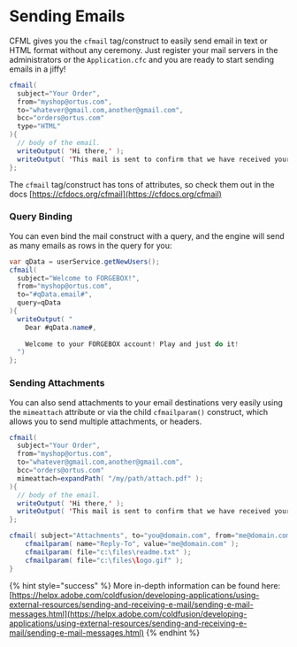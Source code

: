 # Sending Emails

CFML gives you the `cfmail` tag/construct to easily send email in text or HTML format without any ceremony.  Just register your mail servers in the administrators or the `Application.cfc` and you are ready to start sending emails in a jiffy!

```java
cfmail( 
  subject="Your Order", 
  from="myshop@ortus.com", 
  to="whatever@gmail.com,another@gmail.com",
  bcc="orders@ortus.com"
  type="HTML"
){
  // body of the email.
  writeOutput( 'Hi there,' );
  writeOutput( 'This mail is sent to confirm that we have received your order.' );
};
```

The `cfmail` tag/construct has tons of attributes, so check them out in the docs [https://cfdocs.org/cfmail](https://cfdocs.org/cfmail)

### Query Binding

You can even bind the mail construct with a query, and the engine will send as many emails as rows in the query for you:

```java
var qData = userService.getNewUsers();
cfmail( 
  subject="Welcome to FORGEBOX!", 
  from="myshop@ortus.com", 
  to="#qData.email#",
  query=qData
){
  writeOutput( "
    Dear #qData.name#,
    
    Welcome to your FORGEBOX account! Play and just do it!
  ")
};
```

### Sending Attachments

You can also send attachments to your email destinations very easily using the `mimeattach` attribute or via the child `cfmailparam()` construct, which allows you to send multiple attachments, or headers.

```java
cfmail( 
  subject="Your Order", 
  from="myshop@ortus.com", 
  to="whatever@gmail.com,another@gmail.com",
  bcc="orders@ortus.com"
  mimeattach=expandPath( "/my/path/attach.pdf" );
){
  // body of the email.
  writeOutput( 'Hi there,' );
  writeOutput( 'This mail is sent to confirm that we have received your order.' );
};

cfmail( subject="Attachments", to="you@domain.com", from="me@domain.com" ) {
	cfmailparam( name="Reply-To", value="me@domain.com" );
	cfmailparam( file="c:\files\readme.txt" );
	cfmailparam( file="c:\files\logo.gif" );
}
```

{% hint style="success" %}
More in-depth information can be found here: [https://helpx.adobe.com/coldfusion/developing-applications/using-external-resources/sending-and-receiving-e-mail/sending-e-mail-messages.html](https://helpx.adobe.com/coldfusion/developing-applications/using-external-resources/sending-and-receiving-e-mail/sending-e-mail-messages.html)
{% endhint %}



